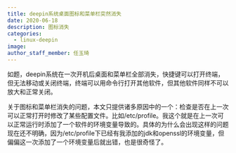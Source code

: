 ```yaml
---
title: deepin系统桌面图标和菜单栏突然消失
date: 2020-06-18
description: 图标消失
categories:
  - linux-deepin
image: 
author_staff_member: 任玉琦
---
```

如题，deepin系统在一次开机后桌面和菜单栏全部消失，快捷键可以打开终端，但无法移动或关闭终端，终端可以用命令行打开其他软件，但其他软件同样不可以放大和正常关闭。

关于图标和菜单栏消失的问题，本文只提供诸多原因中的一个：检查是否在上一次可以正常打开时修改了某些配置文件。比如/etc/profile。我这个就是在上一次可以正常运行时添加了一个软件的环境变量导致的。具体的为什么会出现这样的问题现在还不明确，因为/etc/profile下已经有我添加的jdk和openssl的环境变量，但偏偏这一次添加了一个环境变量后就出错，也是很奇怪了。
